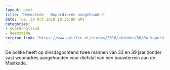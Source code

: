 ```yaml
---
layout: post
title: "Heemstede - Koperdieven aangehouden"
date: Tue, 30 Oct 2018 10:30:00 GMT
categories: 
- noord-holland 
- heemstede 
externe_link: "https://www.politie.nl/nieuws/2018/oktober/30/04-koperdieven-aangehouden.html"
---
```


De politie heeft op dinsdagochtend twee mannen van 33 en 39 jaar zonder vast woonadres aangehouden voor diefstal van een bouwterrein aan de Mastkade.
